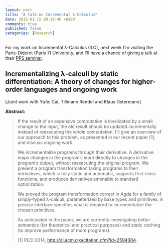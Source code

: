 ```yaml
---
layout: post
title: "A talk on Incremental λ-Calculus"
date: 2015-01-15 08:18:48 +0100
comments: true
published: false
categories: [Research]
---
```


For my work on Incremental λ-Calculus (ILC), next week I'm visiting the
Paris-Diderot (Paris 7) University, and I'll have a chance of giving a talk at
their [PPS seminar](http://www.pps.univ-paris-diderot.fr/seminaire/).

## Incrementalizing λ-calculi by static differentiation: A theory of changes for higher-order languages and ongoing work

\[Joint work with Yufei Cai, Tillmann Rendel and Klaus Ostermann\]

**Abstract:**

> If the result of an expensive computation is invalidated by a small change to the input, the old result should be updated incrementally instead of reexecuting the whole computation.
> I'll give an overview of our approach to this problem, as presented in our recent paper [1], and discuss ongoing work.
>
> We incrementalize programs through their derivative. A derivative maps changes in the program’s input directly to changes in the program’s output, without reexecuting the original program. We present a program transformation taking programs to their derivatives, which is fully static and automatic, supports first-class functions, and produces derivatives amenable to standard optimization.
>
> We proved the program transformation correct in Agda for a family of simply-typed λ-calculi, parameterized by base types and primitives. A precise interface specifies what is required to incrementalize the chosen primitives.
>
> As anticipated in the paper, we are currently investigating better semantics (for theoretical and practical purposes) and static caching (to improve performance of more programs).
>
> [1] PLDI 2014, <http://dl.acm.org/citation.cfm?id=2594304>.
